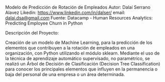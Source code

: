 Modelo de Predicción de Rotación de Empleados 
Autor: Dalaí Serrano Alavez
Likedin: https://www.linkedin.com/in/dalser/
email: dalai.dsa@gmail.com
Fuente: Datacamp - Human Resources Analytics: Predicting Employee Churn in Python

Descripción del Proyecto:

Creación de un modelo de Machine Learning, para la predicción de los elementos que contribuyen a la rotación de empleados en una organización, con Python utilizando el módulo sklearn. Mediante el uso de la técnica de aprendizaje automático supervisado, no paramétrico, se realizó un Árbol de Decisión de Clasificación (Decision Tree Classification) para conocer los principales elementos que influyen en la permanencia o baja del personal de una empresa o un área determinada.

